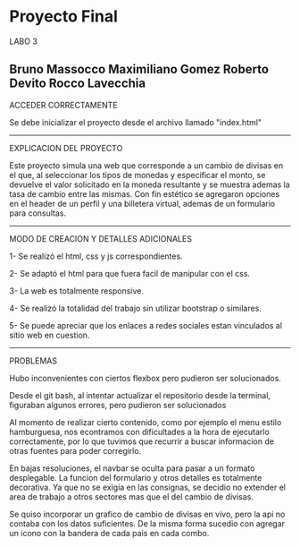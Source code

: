 # Proyecto Final

LABO 3

Bruno Massocco
Maximiliano Gomez
Roberto Devito
Rocco Lavecchia
------------------------------------------------

ACCEDER CORRECTAMENTE

Se debe inicializar el proyecto desde el archivo llamado "index.html"

------------------------------------------------

EXPLICACION DEL PROYECTO

  Este proyecto simula una web que corresponde a un cambio de divisas en el que,
al seleccionar los tipos de monedas y especificar el monto, se devuelve el valor solicitado en
la moneda resultante y se muestra ademas la tasa de cambio entre las mismas.
  Con fin estético se agregaron opciones en el header de un perfil y una billetera virtual, ademas
de un formulario para consultas.

------------------------------------------------

MODO DE CREACION Y DETALLES ADICIONALES

1- Se realizó el html, css y js correspondientes.

2- Se adaptó el html para que fuera facil de manipular con el css.

3- La web es totalmente responsive.

4- Se realizó la totalidad del trabajo sin utilizar bootstrap o similares.

5- Se puede apreciar que los enlaces a redes sociales estan vinculados al sitio web en cuestion.

-------------------------------------------------

PROBLEMAS

  Hubo inconvenientes con ciertos flexbox pero pudieron ser solucionados. 
  
  Desde el git bash, al intentar actualizar el repositorio desde la terminal, figuraban algunos errores, pero pudieron
  ser solucionados
  
  Al momento de realizar cierto contenido, como por ejemplo el menu estilo hamburguesa, nos econtramos con dificultades a la hora de
  ejecutarlo correctamente, por lo que tuvimos que recurrir a buscar informacion de otras fuentes para poder corregirlo.

  En bajas resoluciones, el navbar se oculta para pasar a un formato desplegable. La funcion del formulario y otros detalles es totalmente
  decorativa. Ya que no se exigía en las consignas, se decidio no extender el area de trabajo a otros sectores mas que el del cambio de 
  divisas.

 Se quiso incorporar un grafico de cambio de divisas en vivo, pero la api no contaba con los datos suficientes. De la misma forma sucedio
 con agregar un icono con la bandera de cada pais en cada combo.
